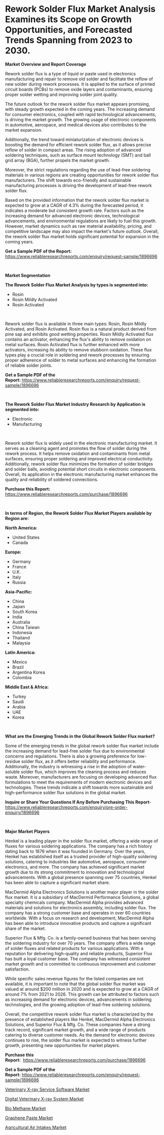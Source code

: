 <p><h1>Rework Solder Flux Market Analysis Examines its Scope on Growth Opportunities, and Forecasted Trends Spanning from 2023 to 2030.</h1></p><p><strong>Market Overview and Report Coverage</strong></p>
<p><p>Rework solder flux is a type of liquid or paste used in electronics manufacturing and repair to remove old solder and facilitate the reflow of new solder during rework processes. It is applied to the surface of printed circuit boards (PCBs) to remove oxide layers and contaminants, ensuring proper solder wetting and improving solder joint quality.</p><p>The future outlook for the rework solder flux market appears promising, with steady growth expected in the coming years. The increasing demand for consumer electronics, coupled with rapid technological advancements, is driving the market growth. The growing usage of electronic components in automotive, aerospace, and medical devices also contributes to the market expansion.</p><p>Additionally, the trend toward miniaturization of electronic devices is boosting the demand for efficient rework solder flux, as it allows precise reflow of solder in compact areas. The rising adoption of advanced soldering techniques, such as surface mount technology (SMT) and ball grid array (BGA), further propels the market growth.</p><p>Moreover, the strict regulations regarding the use of lead-free soldering materials in various regions are creating opportunities for rework solder flux manufacturers. The shift towards eco-friendly and sustainable manufacturing processes is driving the development of lead-free rework solder flux.</p><p>Based on the provided information that the rework solder flux market is expected to grow at a CAGR of 4.3% during the forecasted period, it indicates a moderate but consistent growth rate. Factors such as the increasing demand for advanced electronic devices, technological advancements, and environmental regulations are likely to fuel this growth. However, market dynamics such as raw material availability, pricing, and competitive landscape may also impact the market's future outlook. Overall, the rework solder flux market holds significant potential for expansion in the coming years.</p></p>
<p><strong>Get a Sample PDF of the Report:</strong> <a href="https://www.reliableresearchreports.com/enquiry/request-sample/1896696">https://www.reliableresearchreports.com/enquiry/request-sample/1896696</a></p>
<p>&nbsp;</p>
<p><strong>Market Segmentation</strong></p>
<p><strong>The Rework Solder Flux Market Analysis by types is segmented into:</strong></p>
<p><ul><li>Rosin</li><li>Rosin Mildly Activated</li><li>Rosin Activated</li></ul></p>
<p>&nbsp;</p>
<p><p>Rework solder flux is available in three main types: Rosin, Rosin Mildly Activated, and Rosin Activated. Rosin flux is a natural product derived from pine sap and exhibits good wetting properties. Rosin Mildly Activated flux contains an activator, enhancing the flux's ability to remove oxidation on metal surfaces. Rosin Activated flux is further enhanced with more activators, increasing its ability to remove stubborn oxidation. These flux types play a crucial role in soldering and rework processes by ensuring proper adherence of solder to metal surfaces and enhancing the formation of reliable solder joints.</p></p>
<p><strong>Get a Sample PDF of the Report:</strong>&nbsp;<a href="https://www.reliableresearchreports.com/enquiry/request-sample/1896696">https://www.reliableresearchreports.com/enquiry/request-sample/1896696</a></p>
<p>&nbsp;</p>
<p><strong>The Rework Solder Flux Market Industry Research by Application is segmented into:</strong></p>
<p><ul><li>Electronic</li><li>Manufacturing</li></ul></p>
<p>&nbsp;</p>
<p><p>Rework solder flux is widely used in the electronic manufacturing market. It serves as a cleaning agent and promotes the flow of solder during the rework process. It helps remove oxidation and contaminants from metal surfaces, ensuring proper soldering and improved electrical conductivity. Additionally, rework solder flux minimizes the formation of solder bridges and solder balls, avoiding potential short circuits in electronic components. Overall, its application in the electronic manufacturing market enhances the quality and reliability of soldered connections.</p></p>
<p><strong>Purchase this Report:</strong>&nbsp; <a href="https://www.reliableresearchreports.com/purchase/1896696">https://www.reliableresearchreports.com/purchase/1896696</a></p>
<p>&nbsp;</p>
<p><strong>In terms of Region, the Rework Solder Flux Market Players available by Region are:</strong></p>
<p>
    <p> <strong> North America: </strong>
        <ul>
            <li>United States</li>
            <li>Canada</li>
        </ul>
        </p> 
    <p> <strong> Europe: </strong>
        <ul>
            <li>Germany</li>
            <li>France</li>
            <li>U.K.</li>
            <li>Italy</li>
            <li>Russia</li>
        </ul>
        </p> 
    <p> <strong> Asia-Pacific: </strong>
        <ul>
            <li>China</li>
            <li>Japan</li>
            <li>South Korea</li>
            <li>India</li>
            <li>Australia</li>
            <li>China Taiwan</li>
            <li>Indonesia</li>
            <li>Thailand</li>
            <li>Malaysia</li>
        </ul>
        </p> 
    <p> <strong> Latin America: </strong>
        <ul>
            <li>Mexico</li>
            <li>Brazil</li>
            <li>Argentina Korea</li>
            <li>Colombia</li>
        </ul>
        </p> 
    <p> <strong> Middle East & Africa: </strong>
        <ul>
            <li>Turkey</li>
            <li>Saudi</li>
            <li>Arabia</li>
            <li>UAE</li>
            <li>Korea</li>
        </ul>
    </p>
    </p>
<p>&nbsp;</p>
<p><strong>What are the Emerging Trends in the Global Rework Solder Flux market?</strong></p>
<p><p>Some of the emerging trends in the global rework solder flux market include the increasing demand for lead-free solder flux due to environmental concerns and regulations. There is also a growing preference for low-residue solder flux, as it offers better reliability and performance. Additionally, the industry is witnessing a rise in the adoption of water-soluble solder flux, which improves the cleaning process and reduces waste. Moreover, manufacturers are focusing on developing advanced flux formulations to meet the requirements of modern electronic devices and technologies. These trends indicate a shift towards more sustainable and high-performance solder flux solutions in the global market.</p></p>
<p><strong>Inquire or Share Your Questions If Any Before Purchasing This Report</strong>- <a href="https://www.reliableresearchreports.com/enquiry/pre-order-enquiry/1896696">https://www.reliableresearchreports.com/enquiry/pre-order-enquiry/1896696</a></p>
<p>&nbsp;</p>
<p><strong>Major Market Players</strong></p>
<p><p>Henkel is a leading player in the solder flux market, offering a wide range of fluxes for various soldering applications. The company has a rich history dating back to 1876 when it was founded in Germany. Over the years, Henkel has established itself as a trusted provider of high-quality soldering solutions, catering to industries like automotive, aerospace, consumer electronics, and more. The company has achieved significant market growth due to its strong commitment to innovation and technological advancements. With a global presence spanning over 75 countries, Henkel has been able to capture a significant market share.</p><p>MacDermid Alpha Electronics Solutions is another major player in the solder flux market. It is a subsidiary of MacDermid Performance Solutions, a global specialty chemicals company. MacDermid Alpha provides advanced materials and solutions for electronics assembly, including solder flux. The company has a strong customer base and operates in over 60 countries worldwide. With a focus on research and development, MacDermid Alpha has been able to introduce innovative products and capture a significant share of the market.</p><p>Superior Flux & Mfg. Co. is a family-owned business that has been serving the soldering industry for over 70 years. The company offers a wide range of solder fluxes and related products for various applications. With a reputation for delivering high-quality and reliable products, Superior Flux has built a loyal customer base. The company has witnessed consistent market growth and is committed to continuous improvement and customer satisfaction.</p><p>While specific sales revenue figures for the listed companies are not available, it is important to note that the global solder flux market was valued at around $200 million in 2020 and is expected to grow at a CAGR of around 7% from 2021 to 2026. This growth can be attributed to factors such as increasing demand for electronic devices, advancements in soldering technologies, and the growing adoption of lead-free soldering solutions.</p><p>Overall, the competitive rework solder flux market is characterized by the presence of established players like Henkel, MacDermid Alpha Electronics Solutions, and Superior Flux & Mfg. Co. These companies have a strong track record, significant market growth, and a wide range of products catering to diverse customer needs. As the demand for electronic devices continues to rise, the solder flux market is expected to witness further growth, presenting new opportunities for market players.</p></p>
<p><strong>Purchase this Report:</strong>&nbsp;&nbsp;<a href="https://www.reliableresearchreports.com/purchase/1896696">https://www.reliableresearchreports.com/purchase/1896696</a></p>
<p></p>
<p><strong>Get a Sample PDF of the Report:</strong>&nbsp;<a href="https://www.reliableresearchreports.com/enquiry/request-sample/1896696">https://www.reliableresearchreports.com/enquiry/request-sample/1896696</a></p>
<p><p><a href="https://issuu.com/reportprime-2/docs/veterinary-x-ray-service-software-market-size-2030">Veterinary X-ray Service Software Market</a></p><p><a href="https://issuu.com/reportprime-2/docs/digital-veterinary-x-ray-system-market-size-2030.p">Digital Veterinary X-ray System Market</a></p><p><a href="https://github.com/RoccoManning/Market-Research-Report-List-2/blob/main/bio-methane-market.md">Bio Methane Market</a></p><p><a href="https://github.com/NorbertYates/Market-Research-Report-List-2/blob/main/graphene-paste-market.md">Graphene Paste Market</a></p><p><a href="https://issuu.com/reportprime-2/docs/agricultural-air-intakes-market-size-2030.pptx">Agricultural Air Intakes Market</a></p></p>